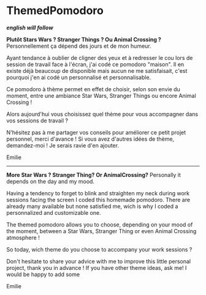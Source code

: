 # ThemedPomodoro

**_english will follow_**

**Plutôt Stars Wars ? Stranger Things ? Ou Animal Crossing ?** Personnellement ça dépend des jours et de mon humeur.

Ayant tendance à oublier de cligner des yeux et à redresser le cou lors de session de travail face à l'écran, j'ai codé ce pomodoro "maison".
Il en existe déjà beaucoup de disponible mais aucun ne me satisfaisait, c'est pourquoi j'en ai codé un personnalisé et personnalisable.

Ce pomodoro à thème permet en effet de choisir, selon son envie du moment, entre une ambiance Star Wars, Stranger Things ou encore Animal Crossing !

Alors aujourd'hui vous choisissez quel thème pour vous accompagner dans vos sessions de travail ?

N'hésitez pas à me partager vos conseils pour améliorer ce petit projet personnel, merci d'avance !
Si vous avez d'autres idées de thème, demandez-moi ! Je serais ravie d'en ajouter.

Emilie

---

**More Star Wars ? Stranger Thing? Or AnimalCrossing?** Personally it depends on the day and my mood.

Having a tendency to forget to blink and straighten my neck during work sessions facing the screen I coded this homemade pomodoro.
There are already many available but none satisfied me, wich is why I coded a personnalized and customizable one.

The themed pomodoro allows you to choose, depending on your mood of the moment, between a Star Wars, Stranger Thing or even Animal Crossing atmosphere !

So today, wich theme do you choose to accompany your work sessions ?

Don't hesitate to share your advice with me to improve this little personal project, thank you in advance !
If you have other theme ideas, ask me! I would be happy to add some

Emilie
